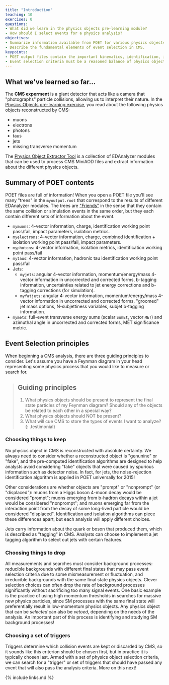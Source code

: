 ```yaml
---
title: "Introduction"
teaching: 10
exercises: 0
questions:
- What did we learn in the physics objects pre-learning module?
- How should I select events for a physics analysis?
objectives:
- Summarize information available from POET for various physics objects.
- Describe the fundamental elements of event selection in CMS.
keypoints:
- POET output files contain the important kinematics, identification, isolation, and tagging information typically needed for analysis event selection.
- Event selection criteria must be a reasoned balance of physics objects to keep, physics objects to reject, and trigger options from CMS.
---
```


## What we've learned so far...

The **CMS experment** is a giant detector that acts like a camera that "photographs" particle collisions, allowing us to interpret their nature. In the [Physics Objects pre-learning exercise](https://cms-opendata-workshop.github.io/workshop2023-lesson-physics-objects/), you read about the following physics objects reconstructed by CMS:

* muons
* electrons
* photons
* taus
* jets
* missing transverse momentum

The [Physics Object Extractor Tool](https://github.com/cms-opendata-analyses/PhysObjectExtractorTool/tree/2015MiniAOD) is a collection of EDAnalyzer modules that can be used to process CMS MiniAOD files and extract information about the different physics objects. 

## Summary of POET contents

POET files are full of information! When you open a POET file you'll see many "trees" in the `myoutput.root` that correspond to the results of different EDAnalyzer modules. The trees are ["Friends"](https://root.cern/manual/trees/#widening-a-ttree-through-friends) 
in the sense that they contain the same collision or simulation events in the same order, but they each contain different sets of information about the event.

 * `mymuons`: 4-vector information, charge, identification working point pass/fail, impact parameters, isolation metrics.
 * `myelectrons`: 4-vector information, charge, combined identification + isolation working point pass/fail, impact parameters.
 * `myphotons`: 4-vector information, isolation metrics, identification working point pass/fail
 * `mytaus`: 4-vector information, hadronic tau identification working point pass/fail
 * Jets:
    * `myjets`: angular 4-vector information, momentum/energy/mass 4-vector information in uncorrected and corrected forms, b-tagging information, uncertainties related to jet energy corrections and b-tagging corrections (for simulation).
    * `myfatjets`: angular 4-vector information, momentum/energy/mass 4-vector information in uncorrected and corrected forms, "groomed" jet mass options, N-subjettiness variables, subjet b-tagging information.
 * `mymets`: full-event transverse energy sums (scalar `SumEt`, vector `MET`) and azimuthal angle in uncorrected and corrected forms, MET significance metric.

## Event Selection principles

When beginning a CMS analysis, there are three guiding principles to consider. Let's assume you have a Feynman diagram in your head representing some physics process that you would like to measure or search for.

> ## Guiding principles
> 1. What physics objects should be present to represent the final state particles of my Feynman diagram? Should any of the objects be related to each other in a special way?
> 2. What physics objects should NOT be present?
> 3. What will cue CMS to store the types of events I want to analyze?
{: .testimonial}

### Choosing things to keep

No physics object in CMS is reconstructed with absolute certainty. We always need to consider whether a reconstructed object is "genunine" or "fake", and the pre-computed identification algorithms are designed to help
analysts avoid considering "fake" objects that were caused by spurious information such as detector noise. In fact, for jets, the noise-rejection identification algorithm is applied in POET universally for 2015!

Other considerations are whether objects are "prompt" or "nonprompt" (or "displaced"): muons from a Higgs boson 4-muon decay would be considered "prompt"; muons emerging from b-hadron decays within a jet would be considered "nonprompt"; and muons emerging far from the interaction point from the decay of some long-lived particle would be considered "displaced". Identification and isolation algorithms can piece these differences apart, but each analysis will apply different choices. 

Jets carry information about the quark or boson that produced them, which is described as "tagging" in CMS. Analysts can choose to implement a jet tagging algorithm to select out jets with certain features. 

### Choosing things to drop

All measurements and searches must consider background processes: reducible backgrounds with different final states that may pass event selection criteria due to some mismeasurement or fluctuation, and irreducible backgrounds with the same final state physics objects. Clever selection choices can often drop the rate of background processes significantly without sacrificing too many signal events. One basic example is the practice
of using high momentum thresholds in searches for massive new physics particles, since SM processes with the same final state will preferentially result in low-momentum physics objects. Any physics object that can be *selected* can also be *vetoed*, depending on the needs of the analysis. An important part of this process is identifying and studying SM background processes!

### Choosing a set of triggers

Triggers determine which collision events are kept or discarded by CMS, so it sounds like this criterion should be chosen first, but in practice it is typically chosen last. Armed with a set of physics object selection criteria, we can search for a "trigger" or set of triggers that should have passed any event that will also pass the analysis criteria. More on this next!

{% include links.md %}
